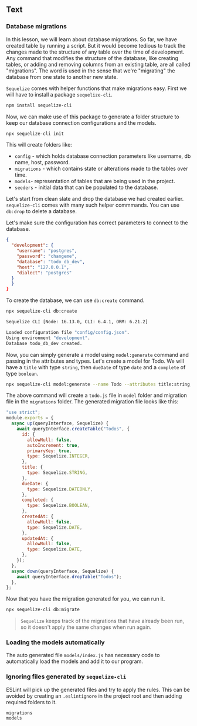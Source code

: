 ## Text

### Database migrations

In this lesson, we will learn about database migrations. So far, we have created table by running a script. But it would become tedious to track the changes made to the structure of any table over the time of development. Any command that modifies the structure of the database, like creating tables, or adding and removing columns from an existing table, are all called "migrations". The word is used in the sense that we're "migrating" the database from one state to another new state.

`Sequelize` comes with helper functions that make migrations easy. First we will have to install a package `sequelize-cli`.

```sh
npm install sequelize-cli
```

Now, we can make use of this package to generate a folder structure to keep our database connection configurations and the models.

```sh
npx sequelize-cli init
```

This will create folders like:

- `config` - which holds database connection parameters like username, db name, host, password.
- `migrations` - which contains state or alterations made to the tables over time.
- `models`- representation of tables that are being used in the project.
- `seeders` - initial data that can be populated to the database.

Let's start from clean slate and drop the database we had created earlier. `sequelize-cli` comes with many such helper commmands. You can use `db:drop` to delete a database.

Let's make sure the configuration has correct parameters to connect to the database.

```json
{
  "development": {
    "username": "postgres",
    "password": "changeme",
    "database": "todo_db_dev",
    "host": "127.0.0.1",
    "dialect": "postgres"
  }
  }
}

```

To create the database, we can use `db:create` command.

```sh
npx sequelize-cli db:create

Sequelize CLI [Node: 16.13.0, CLI: 6.4.1, ORM: 6.21.2]

Loaded configuration file "config/config.json".
Using environment "development".
Database todo_db_dev created.
```

Now, you can simply generate a model using `model:generate` command and passing in the attributes and types. Let's create a model for Todo. We will have a `title` with type `string`, then `dueDate` of type `date` and a `complete` of type `boolean`.

```sh
npx sequelize-cli model:generate --name Todo --attributes title:string,dueDate:dateonly,completed:boolean

```

The above command will create a `todo.js` file in `model` folder and migration file in the `migrations` folder. The generated migration file looks like this:

```js
"use strict";
module.exports = {
  async up(queryInterface, Sequelize) {
    await queryInterface.createTable("Todos", {
      id: {
        allowNull: false,
        autoIncrement: true,
        primaryKey: true,
        type: Sequelize.INTEGER,
      },
      title: {
        type: Sequelize.STRING,
      },
      dueDate: {
        type: Sequelize.DATEONLY,
      },
      completed: {
        type: Sequelize.BOOLEAN,
      },
      createdAt: {
        allowNull: false,
        type: Sequelize.DATE,
      },
      updatedAt: {
        allowNull: false,
        type: Sequelize.DATE,
      },
    });
  },
  async down(queryInterface, Sequelize) {
    await queryInterface.dropTable("Todos");
  },
};
```

Now that you have the migration generated for you, we can run it.

```sh
npx sequelize-cli db:migrate
```

> `Sequelize` keeps track of the migrations that have already been run, so it doesn't apply the same changes when run again.


### Loading the models automatically

The auto generated file `models/index.js` has necessary code to automatically load the models and add it to our program.



### Ignoring files generated by `sequelize-cli`

ESLint will pick up the generated files and try to apply the rules. This can be avoided by creating an `.eslintignore` in the project root and then adding required folders to it.

```
migrations
models
```
